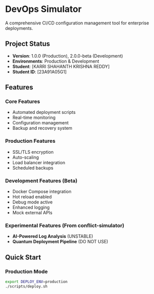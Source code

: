 # DevOps Simulator

A comprehensive CI/CD configuration management tool for enterprise deployments.

## Project Status
- **Version**: 1.0.0 (Production), 2.0.0-beta (Development)
- **Environments**: Production & Development
- **Student**: [KARRI SHAHANTH KRISHNA REDDY]
- **Student ID**: [23A91A05G1]

## Features

### Core Features
- Automated deployment scripts
- Real-time monitoring
- Configuration management
- Backup and recovery system

### Production Features
- SSL/TLS encryption
- Auto-scaling
- Load balancer integration
- Scheduled backups

### Development Features (Beta)
- Docker Compose integration
- Hot reload enabled
- Debug mode active
- Enhanced logging
- Mock external APIs

### Experimental Features (From conflict-simulator)
- **AI-Powered Log Analysis** (UNSTABLE)
- **Quantum Deployment Pipeline** (DO NOT USE)

## Quick Start

### Production Mode
```bash
export DEPLOY_ENV=production
./scripts/deploy.sh